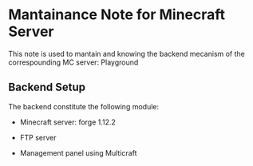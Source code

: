 # Mantainance Note for Minecraft Server

This note is used to mantain and knowing the backend mecanism of the correspounding MC server: Playground

## Backend Setup

The backend constitute the following module:

* Minecraft server: forge 1.12.2
* FTP server

* Management panel using Multicraft





